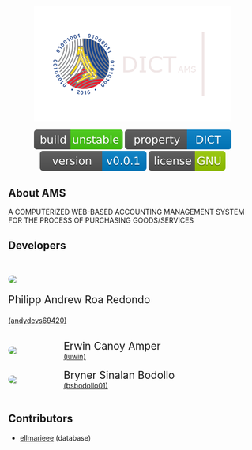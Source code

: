<p align="center"><a href="https://laravel.com" target="_blank"><img src="public/images/dict-temporary.png" width="400"></a></p>

<p align="center">
    <a href="https://github.com/andydevs69420/dict_ams.git"><img src="public/images/build-info.svg" alt="Build Status"></a>
    <a href="https://github.com/andydevs69420/dict_ams.git"><img src="public/images/property-info.svg" alt="Property"></a>
    <a href="https://github.com/andydevs69420/dict_ams.git"><img src="public/images/version-info.svg" alt="Latest Stable Version"></a>
    <a href="https://github.com/andydevs69420/dict_ams.git"><img src="public/images/license-info.svg" alt="License"></a>
</p>

## About AMS

A COMPUTERIZED WEB-BASED ACCOUNTING MANAGEMENT SYSTEM FOR THE PROCESS OF PURCHASING GOODS/SERVICES

## Developers 

<br>
<p style="display: flex; flex-direction: row; flex-wrap: nowrap; align-items: center;">
    <img src="https://avatars.githubusercontent.com/u/58409313?v=4" width="92" style="border-radius: 1000px;" /> 
    <p style="display: block; margin-left: 20px;">
        <p role="text" style="display: block; font-size: 1.5em;">Philipp Andrew Roa Redondo</p>
        <a href="https://github.com/andydevs69420" style="font-size: 1em;">(andydevs69420)</a>
    </p>
</p>
<br>
<div style="display: flex; flex-direction: row; flex-wrap: nowrap; align-items: center;">
    <img src="https://avatars.githubusercontent.com/u/40266802?v=4" width="92" style="border-radius: 1000px;" /> 
    <div style="display: block; margin-left: 20px;">
        <span role="text" style="display: block; font-size: 1.5em;">Erwin Canoy Amper</span>
        <a href="https://github.com/iuwin" style="font-size: 1em;">(iuwin)</a>
    </div>
</div>
<br>
<div style="display: flex; flex-direction: row; flex-wrap: nowrap; align-items: center;">
    <img src="https://avatars.githubusercontent.com/u/96167471?v=4" width="92" style="border-radius: 1000px;" /> 
    <div style="display: block; margin-left: 20px;">
        <span role="text" style="display: block; font-size: 1.5em;">Bryner Sinalan Bodollo</span>
        <a href="https://github.com/bsbodollo01" style="font-size: 1em;">(bsbodollo01)</a>
    </div>
</div>
<br>

## Contributors

- <span><a href="https://github.com/ellmarieee" style="font-size: 1em;">ellmarieee</a> (database)</span>
